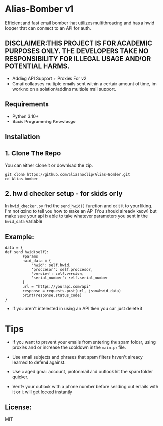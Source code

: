 # Alias-Bomber v1
 Efficient and fast email bomber that utilizes multithreading and has a hwid logger that can connect to an API for auth.
 
## DISCLAIMER:THIS PROJECT IS FOR ACADEMIC PURPOSES ONLY. THE DEVELOPERS TAKE NO RESPONSIBILITY FOR ILLEGAL USAGE AND/OR POTENTIAL HARMS.

- Adding API Support + Proxies For v2
- Gmail collapses multiple emails sent within a certain amount of time, im working on a solution/adding multiple mail support.


## Requirements
- Python 3.10+
- Basic Programming Knowledge

## Installation

## 1. Clone The Repo

You can either clone it or download the zip.
```
git clone https://github.com/aliasnoclip/Alias-Bomber.git
cd Alias-bomber
```

## 2. hwid checker setup - for skids only


In ```hwid_checker.py``` find the ```send_hwid()``` function and edit it to your liking. I'm not going to tell you how to make an API (You should already know) but make sure your api is able to take whatever parameters you sent in the ```hwid_data``` variable

## Example: 
```
data = {
def send_hwid(self):
        #params
        hwid_data = {
            'hwid': self.hwid,
            'proccesor': self.proccesor,
            'version': self.version,
            'serial_number': self.serial_number
        }
        url = "https://yourapi.com/api"
        response = requests.post(url, json=hwid_data)
        print(response.status_code)
}
```

- If you aren't interested in using an API then you can just delete it


# Tips

- If you want to prevent your emails from entering the spam folder, using proxies and or increase the cooldown in the ```main.py``` file.

- Use email subjects and phrases that spam filters haven't already learned to defend against.

- Use a aged gmail account, protonmail and outlook hit the spam folder quicker.

- Verify your outlook with a phone number before sending out emails with it or it will get locked instantly



## License:
MIT
